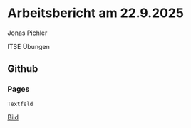 # Arbeitsbericht am 22.9.2025
Jonas Pichler

ITSE Übungen
## Github  
### Pages

```
Textfeld
```

[Bild](berichte/492254033-6f0f57b8-5dd5-4ffc-b653-67fee8106347.png)
